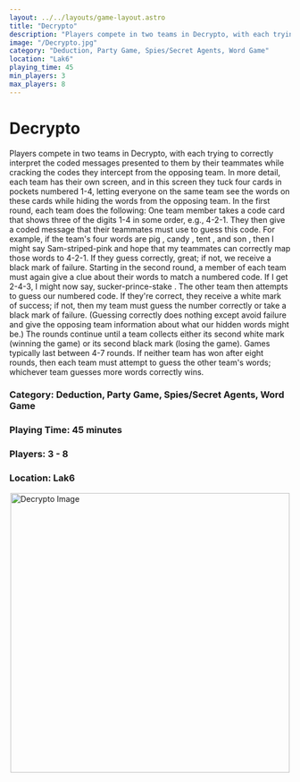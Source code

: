 ```yaml
---
layout: ../../layouts/game-layout.astro
title: "Decrypto"
description: "Players compete in two teams in Decrypto, with each trying to correctly interpret the coded messages presented to them by their teammates while cracking the codes they intercept from the opposing team."
image: "/Decrypto.jpg"
category: "Deduction, Party Game, Spies/Secret Agents, Word Game"
location: "Lak6"
playing_time: 45
min_players: 3
max_players: 8
---
```

# Decrypto

Players compete in two teams in Decrypto, with each trying to correctly interpret the coded messages presented to them by their teammates while cracking the codes they intercept from the opposing team.  In more detail, each team has their own screen, and in this screen they tuck four cards in pockets numbered 1-4, letting everyone on the same team see the words on these cards while hiding the words from the opposing team. In the first round, each team does the following: One team member takes a code card that shows three of the digits 1-4 in some order, e.g., 4-2-1. They then give a coded message that their teammates must use to guess this code. For example, if the team's four words are  pig ,  candy ,  tent , and  son , then I might say  Sam-striped-pink  and hope that my teammates can correctly map those words to 4-2-1. If they guess correctly, great; if not, we receive a black mark of failure.  Starting in the second round, a member of each team must again give a clue about their words to match a numbered code. If I get 2-4-3, I might now say,  sucker-prince-stake . The other team then attempts to guess our numbered code. If they're correct, they receive a white mark of success; if not, then my team must guess the number correctly or take a black mark of failure. (Guessing correctly does nothing except avoid failure and give the opposing team information about what our hidden words might be.)  The rounds continue until a team collects either its second white mark (winning the game) or its second black mark (losing the game). Games typically last between 4-7 rounds. If neither team has won after eight rounds, then each team must attempt to guess the other team's words; whichever team guesses more words correctly wins.  

### Category: Deduction, Party Game, Spies/Secret Agents, Word Game

### Playing Time: 45 minutes

### Players: 3 - 8

### Location: Lak6

<img src="/Decrypto.jpg" alt="Decrypto Image" width="500" style="display: block; margin: 0 auto">

    